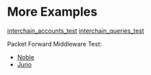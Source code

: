 # More Examples

[interchain_accounts_test](https://gist.github.com/Reecepbcups/8ec46ad83f6c9c1a152c10ab25774335)
[interchain_queries_test](https://gist.github.com/Reecepbcups/d2a1155aaa3a95f5f6daf672e081e8b1)

Packet Forward Middleware Test:

* [Noble](https://github.com/strangelove-ventures/noble/blob/main/interchaintest/packet_forward_test.go)
* [Juno](https://github.com/CosmosContracts/juno/blob/main/interchaintest/module_pfm_test.go)
